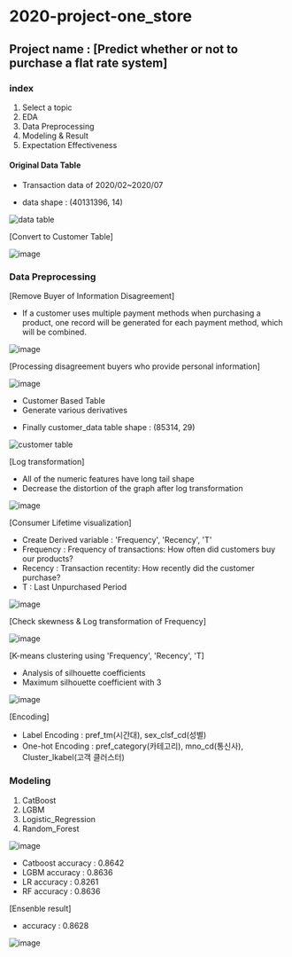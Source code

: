 # 2020-project-one_store

## Project name : [Predict whether or not to purchase a flat rate system]

### index
1. Select a topic
2. EDA
3. Data Preprocessing
4. Modeling & Result
5. Expectation Effectiveness


#### Original Data Table
* Transaction data of 2020/02~2020/07
- data shape : (40131396, 14)

![data table](https://user-images.githubusercontent.com/68583172/103009171-a5cd8100-4579-11eb-8444-418efde43e68.PNG)

[Convert to Customer Table]

![image](https://user-images.githubusercontent.com/68583172/103009120-85052b80-4579-11eb-8798-475ceae91ac8.png)

### Data Preprocessing
[Remove Buyer of Information Disagreement]
- If a customer uses multiple payment methods when purchasing a product, one record will be generated for each payment method, which will be combined.

![image](https://user-images.githubusercontent.com/68583172/103010377-95b6a100-457b-11eb-8e7e-fafc23c9e4c6.png)

[Processing disagreement buyers who provide personal information]

![image](https://user-images.githubusercontent.com/68583172/103010684-08c01780-457c-11eb-8ffb-903a9eda7965.png)


* Customer Based Table
* Generate various derivatives
- Finally customer_data table shape : (85314, 29)

![customer table](https://user-images.githubusercontent.com/68583172/103008544-a6194c80-4578-11eb-8393-e1f91eee92ed.PNG)

[Log transformation]
- All of the numeric features have long tail shape
- Decrease the distortion of the graph after log transformation

![image](https://user-images.githubusercontent.com/68583172/103011186-d9f67100-457c-11eb-84d0-8309a8027526.png)

[Consumer Lifetime visualization]
- Create Derived variable : 'Frequency', 'Recency', 'T'
- Frequency : Frequency of transactions: How often did customers buy our products?
- Recency : Transaction recentity: How recently did the customer purchase?
- T : Last Unpurchased Period

![image](https://user-images.githubusercontent.com/68583172/103011640-9cdeae80-457d-11eb-8b8f-6ff2635d0909.png)

[Check skewness & Log transformation of Frequency]

![image](https://user-images.githubusercontent.com/68583172/103011709-b7b12300-457d-11eb-8f88-f94a31366ffa.png)

[K-means clustering using 'Frequency', 'Recency', 'T]
- Analysis of silhouette coefficients
- Maximum silhouette coefficient with 3 

![image](https://user-images.githubusercontent.com/68583172/103011997-3a39e280-457e-11eb-87c3-5713cb8e3beb.png)


[Encoding]
- Label Encoding : pref_tm(시간대), sex_clsf_cd(성별) 
- One-hot Encoding : pref_category(카테고리), mno_cd(통신사), Cluster_lkabel(고객 클러스터)

### Modeling
1. CatBoost
2. LGBM
3. Logistic_Regression
4. Random_Forest

![image](https://user-images.githubusercontent.com/68583172/103015242-673cc400-4583-11eb-8a7d-a1c25ca47eb1.png)

- Catboost accuracy : 0.8642
- LGBM accuracy : 0.8636
- LR accuracy : 0.8261
- RF accuracy : 0.8636

[Ensenble result]
- accuracy : 0.8628

![image](https://user-images.githubusercontent.com/68583172/103015314-8b000a00-4583-11eb-90bf-cf7cd1dbbced.png)


